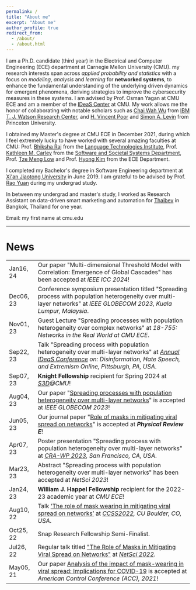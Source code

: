 ```yaml
---
permalink: /
title: "About me"
excerpt: "About me"
author_profile: true
redirect_from: 
  - /about/
  - /about.html
---
```

<style>
td, th {
   border: none!important;
}
</style>

[//]: # (I am a Ph.D. candidate &#40;third year&#41; in the )

[//]: # (Electrical and Computer Engineering &#40;[ECE]&#40;https://www.ece.cmu.edu/&#41;&#41; department at Carnegie Mellon University &#40;CMU&#41;.)

[//]: # (I am interested in applied probability and statistics, with a focus on **networked systems**. )

[//]: # (I am advised by Prof. [Osman Yagan]&#40;http://users.ece.cmu.edu/~oyagan/&#41; at CMU ECE. )

[//]: # (I am also a member of the [IDeaS Center]&#40;https://www.cmu.edu/ideas-social-cybersecurity/&#41; at CMU.)

[//]: # (I am honored to collaborate with [Chai Wah Wu]&#40;https://researcher.watson.ibm.com/researcher/view.php?person=us-cwwu&#41; from IBM T. J. Watson Research Center and [H. Vincent Poor]&#40;https://ece.princeton.edu/people/h-vincent-poor&#41; and )

[//]: # ([Simon A. Levin]&#40;https://slevin.princeton.edu/&#41; from Princeton University. )
I am a Ph.D. candidate (third year) in the Electrical and Computer Engineering (ECE) department at Carnegie Mellon University (CMU). 
my research interests span across _applied probability and statistics_ with a focus on 
_modeling_, _analysis_ and _learning_ for **networked systems**, to enhance the fundamental understanding of the underlying driven dynamics for emergent phenomena, 
deriving strategies to improve the cybersecurity measures in these systems.
I am advised by Prof. Osman Yagan at CMU ECE and am a member of the [IDeaS Center](https://www.cmu.edu/ideas-social-cybersecurity/) at CMU. 
My work allows me the honor of collaborating with notable scholars such as [Chai Wah Wu](https://ieeexplore.ieee.org/author/37276424300) from [IBM T. J. Watson Research Center](https://research.ibm.com/labs/yorktown-heights), 
and [H. Vincent Poor](https://ece.princeton.edu/people/h-vincent-poor) and [Simon A. Levin](https://slevin.princeton.edu/) from Princeton University.

I obtained my Master's degree at CMU ECE in December 2021, 
during which I feel extremely lucky to have worked with several amazing faculties at CMU: 
Prof. [Bhiksha Raj](http://mlsp.cs.cmu.edu/people/bhiksha/) from the [Language Technologies Institute](https://lti.cs.cmu.edu/),
Prof. [Kathleen M. Carley](http://www.casos.cs.cmu.edu/bios/carley/carley.html) from the [Software and Societal Systems Department](https://s3d.cmu.edu/), Prof. [Tze Meng Low](https://www.ece.cmu.edu/directory/bios/low-tze-meng.html) and Prof. [Hyong Kim](https://www.ece.cmu.edu/directory/bios/kim-hyong.html) from the ECE Department.

I completed my Bachelor's degree in Software Engineering department at [Xi'an Jiaotong University](http://en.xjtu.edu.cn/) in June 2019.
I am grateful to be advised by Prof. [Rao Yuan](https://ieeexplore.ieee.org/author/37086952691) during my undergrad study.

In between my undergrad and master's study, I worked as Research Assistant on data-driven smart marketing and automation for [Thaibev](https://www.thaibev.com/th08/home.aspx) in Bangkok, Thailand for one year.  

Email: my first name at cmu.edu

[//]: # (---)

[//]: # ()
[//]: # (# About my research)

[//]: # (My current research focuses on an interdisciplinary field of applied probability and statistics, random graph theory, especially in dynamical processes over complex systems.)

[//]: # (The results generally shed lights on various scientific domains, such as graph theory &#40;e.g., emergence of giant components&#41;, )

[//]: # (robustness and cascades in large connected systems, network epidemics, etc.)

[//]: # (Analytical findings on understanding of complex systems are derived, providing insights for decision-making and control strategies of downstream applications.    )



---
# News

|           |                                                                                                                                                                                                                                                                      |
|-----------|----------------------------------------------------------------------------------------------------------------------------------------------------------------------------------------------------------------------------------------------------------------------|
| Jan16, 24 | Our paper "Multi-dimensional Threshold Model with Correlation: Emergence of Global Cascades" has been accepted at _IEEE ICC 2024_!                                                                                                                                   | 
| Dec06, 23 | Conference symposium presentation titled "Spreading process with population heterogeneity over multi-layer networks" at _IEEE GLOBECOM 2023, Kuala Lumpur, Malaysia_.                                                                                                |
| Nov01, 23 | Guest Lecture "Spreading processes with population heterogeneity over complex networks" at _18-755: Networks in the Real World at CMU ECE_.                                                                                                                          |
| Sep22, 23 | Talk "Spreading process with population heterogeneity over multi-layer networks" at _[Annual IDeaS Conference](https://www.cmu.edu/ideas-social-cybersecurity/events/conference-index.html) on: Disinformation, Hate Speech, and Extremism Online, Pittsburgh, PA, USA_. |
| Sep07, 23 | **Knight Fellowship** recipient for Spring 2024 at _[S3D](https://s3d.cmu.edu/)@CMU_!                                                                                                                                                                                |
| Aug04, 23 | Our paper "[Spreading processes with population heterogeneity over multi-layer networks](https://arxiv.org/abs/2211.07479)" is accepted at _IEEE GLOBECOM 2023_!                                                                                                     |
| Jun05, 23 | Our journal paper "[Role of masks in mitigating viral spread on networks](https://journals.aps.org/pre/abstract/10.1103/PhysRevE.108.014306)" is accepted at **_Physical Review E_**!                                                                                |
| Apr07, 23 | Poster presentation "Spreading process with population heterogeneity over multi-layer networks" at _[CRA-WP 2023](https://cra.org/cra-wp/cra-wp-2023-graduate-cohort-workshops-applications-due-november-30/), San Francisco, CA, USA_.                              |
| Mar23, 23 | Abstract "Spreading process with population heterogeneity over multi-layer networks" has been accepted at _NetSci 2023_!                                                                                                                                             |
| Jan24, 23 | **William J. Happel Fellowship** recipient for the 2022-23 academic year at _CMU ECE_!                                                                                                                                                                               |
| Aug10, 22 | Talk ['The role of mask wearing in mitigating viral spread on networks’](https://www.colorado.edu/amath/sites/default/files/attached-files/schedule_v8.pdf) at _[CCSS2022](https://www.colorado.edu/amath/caccss2022), CU Boulder, CO, USA_.                         |
| Oct25, 22 | Snap Research Fellowship Semi-Finalist.                                                                                                                                                                                                                              |
| Jul26, 22 | Regular talk titled ["The Role of Masks in Mitigating Viral Spread on Networks"](https://arxiv.org/abs/2110.04398) at _[NetSci 2022](https://easychair.org/smart-program/NetSci2022/index.html)_.                                                                    |
| May05, 21 | Our paper [Analysis of the impact of mask-wearing in viral spread: Implications for COVID-19](https://ieeexplore.ieee.org/abstract/document/9482733) is accepted at _American Control Conference (ACC), 2021_!                                                       |              



